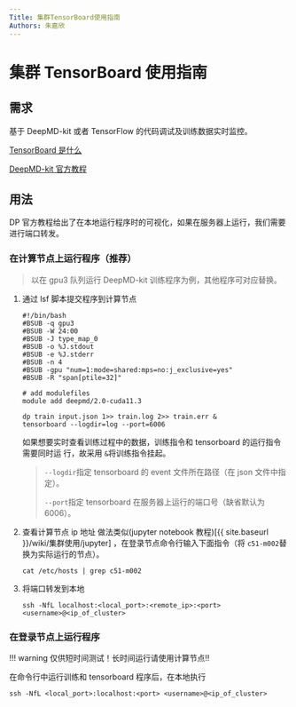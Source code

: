 ```yaml
---
Title: 集群TensorBoard使用指南
Authors: 朱嘉欣
---
```


# 集群 TensorBoard 使用指南

## 需求

基于 DeepMD-kit 或者 TensorFlow 的代码调试及训练数据实时监控。

[TensorBoard 是什么](https://github.com/tensorflow/tensorboard)

[DeepMD-kit 官方教程](https://docs.deepmodeling.com/projects/deepmd/en/master/train/tensorboard.html)

## 用法

DP 官方教程给出了在本地运行程序时的可视化，如果在服务器上运行，我们需要进行端口转发。

### 在计算节点上运行程序（推荐）

> 以在 gpu3 队列运行 DeepMD-kit 训练程序为例，其他程序可对应替换。

1. 通过 lsf 脚本提交程序到计算节点

   ```shell
   #!/bin/bash
   #BSUB -q gpu3
   #BSUB -W 24:00
   #BSUB -J type_map_0
   #BSUB -o %J.stdout
   #BSUB -e %J.stderr
   #BSUB -n 4
   #BSUB -gpu "num=1:mode=shared:mps=no:j_exclusive=yes"
   #BSUB -R "span[ptile=32]"

   # add modulefiles
   module add deepmd/2.0-cuda11.3

   dp train input.json 1>> train.log 2>> train.err &
   tensorboard --logdir=log --port=6006
   ```

   如果想要实时查看训练过程中的数据，训练指令和 tensorboard 的运行指令需要同时运 行，故采用 `&`将训练指令挂起。

   > `--logdir`指定 tensorboard 的 event 文件所在路径（在 json 文件中指定）。
   >
   > `--port`指定 tensorboard 在服务器上运行的端口号（缺省默认为 6006）。

2. 查看计算节点 ip 地址
   做法类似(jupyter notebook 教程)[{{ site.baseurl }}/wiki/集群使用/jupyter] ，在登录节点命令行输入下面指令（将 `c51-m002`替换为实际运行的节点）。

   ```shell
   cat /etc/hosts | grep c51-m002
   ```

3. 将端口转发到本地

   ```shell
   ssh -NfL localhost:<local_port>:<remote_ip>:<port> <username>@<ip_of_cluster>
   ```

### 在登录节点上运行程序

!!! warning
    仅供短时间测试！长时间运行请使用计算节点!!

在命令行中运行训练和 tensorboard 程序后，在本地执行

```shell
ssh -NfL <local_port>:localhost:<port> <username>@<ip_of_cluster>
```
